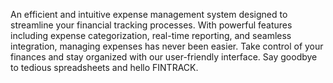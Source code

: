 An efficient and intuitive expense management system designed to streamline your financial tracking processes. With powerful features including expense categorization, real-time reporting, and seamless integration, managing expenses has never been easier. Take control of your finances and stay organized with our user-friendly interface. Say goodbye to tedious spreadsheets and hello FINTRACK.
